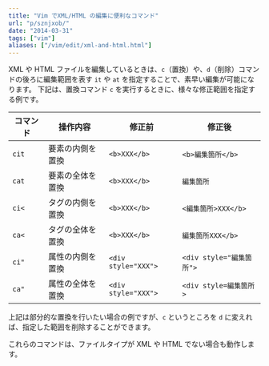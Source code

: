 ```yaml
---
title: "Vim でXML/HTML の編集に便利なコマンド"
url: "p/sznjxob/"
date: "2014-03-31"
tags: ["vim"]
aliases: ["/vim/edit/xml-and-html.html"]
---
```


XML や HTML ファイルを編集しているときは、`c`（置換）や、`d`（削除）コマンドの後ろに編集範囲を表す `it` や `at` を指定することで、素早い編集が可能になります。
下記は、置換コマンド `c` を実行するときに、様々な修正範囲を指定する例です。

| コマンド | 操作内容 | 修正前 | 修正後 |
| -------- | -------- | ------ | ------ |
| `cit` | 要素の内側を置換 | `<b>XXX</b>` | `<b>編集箇所</b>` |
| `cat` | 要素の全体を置換 | `<b>XXX</b>` | `編集箇所` |
| `ci<` | タグの内側を置換 | `<b>XXX</b>` | `<編集箇所>XXX</b>` |
| `ca<` | タグの全体を置換 | `<b>XXX</b>` | `編集箇所XXX</b>` |
| `ci"` | 属性の内側を置換 | `<div style="XXX">` | `<div style="編集箇所">` |
| `ca"` | 属性の全体を置換 | `<div style="XXX">` | `<div style=編集箇所>` |

上記は部分的な置換を行いたい場合の例ですが、`c` というところを `d` に変えれば、指定した範囲を削除することができます。

これらのコマンドは、ファイルタイプが XML や HTML でない場合も動作します。

